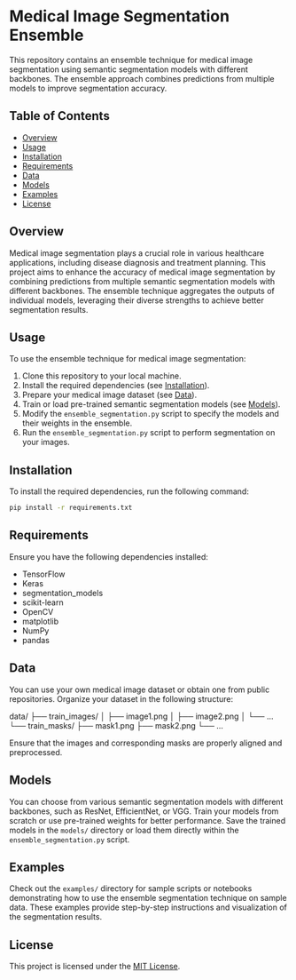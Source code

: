 # Medical Image Segmentation Ensemble

This repository contains an ensemble technique for medical image segmentation using semantic segmentation models with different backbones. The ensemble approach combines predictions from multiple models to improve segmentation accuracy.

## Table of Contents

- [Overview](#overview)
- [Usage](#usage)
- [Installation](#installation)
- [Requirements](#requirements)
- [Data](#data)
- [Models](#models)
- [Examples](#examples)
- [License](#license)

## Overview

Medical image segmentation plays a crucial role in various healthcare applications, including disease diagnosis and treatment planning. This project aims to enhance the accuracy of medical image segmentation by combining predictions from multiple semantic segmentation models with different backbones. The ensemble technique aggregates the outputs of individual models, leveraging their diverse strengths to achieve better segmentation results.

## Usage

To use the ensemble technique for medical image segmentation:

1. Clone this repository to your local machine.
2. Install the required dependencies (see [Installation](#installation)).
3. Prepare your medical image dataset (see [Data](#data)).
4. Train or load pre-trained semantic segmentation models (see [Models](#models)).
5. Modify the `ensemble_segmentation.py` script to specify the models and their weights in the ensemble.
6. Run the `ensemble_segmentation.py` script to perform segmentation on your images.

## Installation

To install the required dependencies, run the following command:

```bash
pip install -r requirements.txt
```

## Requirements

Ensure you have the following dependencies installed:

- TensorFlow
- Keras
- segmentation_models
- scikit-learn
- OpenCV
- matplotlib
- NumPy
- pandas

## Data

You can use your own medical image dataset or obtain one from public repositories. Organize your dataset in the following structure:

data/
    ├── train_images/
    │   ├── image1.png
    │   ├── image2.png
    │   └── ...
    └── train_masks/
        ├── mask1.png
        ├── mask2.png
        └── ...


Ensure that the images and corresponding masks are properly aligned and preprocessed.

## Models

You can choose from various semantic segmentation models with different backbones, such as ResNet, EfficientNet, or VGG. Train your models from scratch or use pre-trained weights for better performance. Save the trained models in the `models/` directory or load them directly within the `ensemble_segmentation.py` script.

## Examples

Check out the `examples/` directory for sample scripts or notebooks demonstrating how to use the ensemble segmentation technique on sample data. These examples provide step-by-step instructions and visualization of the segmentation results.

## License

This project is licensed under the [MIT License](LICENSE).

